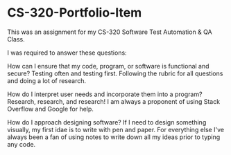 # CS-320-Portfolio-Item
This was an assignment for my CS-320 Software Test Automation & QA Class.

I was required to answer these questions:

How can I ensure that my code, program, or software is functional and secure?
Testing often and testing first. Following the rubric for all questions and doing a lot of research.

How do I interpret user needs and incorporate them into a program?
Research, research, and research! I am always a proponent of using Stack Overflow and Google for help.

How do I approach designing software?
If I need to design something visually, my first idae is to write with pen and paper. For everything else I've always been a fan of using notes to write down all my ideas prior to typing any code.
